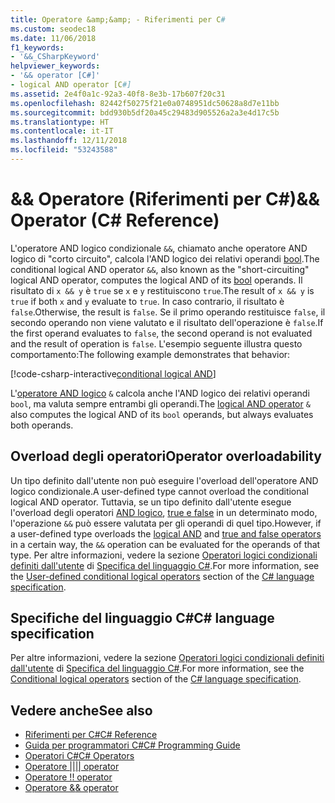 ```yaml
---
title: Operatore &amp;&amp; - Riferimenti per C#
ms.custom: seodec18
ms.date: 11/06/2018
f1_keywords:
- '&&_CSharpKeyword'
helpviewer_keywords:
- '&& operator [C#]'
- logical AND operator [C#]
ms.assetid: 2e4f0a1c-92a3-40f8-8e3b-17b607f20c31
ms.openlocfilehash: 82442f50275f21e0a0748951dc50628a8d7e11bb
ms.sourcegitcommit: bdd930b5df20a45c29483d905526a2a3e4d17c5b
ms.translationtype: HT
ms.contentlocale: it-IT
ms.lasthandoff: 12/11/2018
ms.locfileid: "53243588"
---
```

# <a name="ampamp-operator-c-reference"></a><span data-ttu-id="55ab4-102">&amp;&amp; Operatore (Riferimenti per C#)</span><span class="sxs-lookup"><span data-stu-id="55ab4-102">&amp;&amp; Operator (C# Reference)</span></span>

<span data-ttu-id="55ab4-103">L'operatore AND logico condizionale `&&`, chiamato anche operatore AND logico di "corto circuito", calcola l'AND logico dei relativi operandi [bool](../keywords/bool.md).</span><span class="sxs-lookup"><span data-stu-id="55ab4-103">The conditional logical AND operator `&&`, also known as the "short-circuiting" logical AND operator, computes the logical AND of its [bool](../keywords/bool.md) operands.</span></span> <span data-ttu-id="55ab4-104">Il risultato di `x && y` è `true` se `x` e `y` restituiscono `true`.</span><span class="sxs-lookup"><span data-stu-id="55ab4-104">The result of `x && y` is `true` if both `x` and `y` evaluate to `true`.</span></span> <span data-ttu-id="55ab4-105">In caso contrario, il risultato è `false`.</span><span class="sxs-lookup"><span data-stu-id="55ab4-105">Otherwise, the result is `false`.</span></span> <span data-ttu-id="55ab4-106">Se il primo operando restituisce `false`, il secondo operando non viene valutato e il risultato dell'operazione è `false`.</span><span class="sxs-lookup"><span data-stu-id="55ab4-106">If the first operand evaluates to `false`, the second operand is not evaluated and the result of operation is `false`.</span></span> <span data-ttu-id="55ab4-107">L'esempio seguente illustra questo comportamento:</span><span class="sxs-lookup"><span data-stu-id="55ab4-107">The following example demonstrates that behavior:</span></span>

[!code-csharp-interactive[conditional logical AND](~/samples/snippets/csharp/language-reference/operators/ConditionalLogicalOperatorsExamples.cs#And)]

<span data-ttu-id="55ab4-108">L'[operatore AND logico](and-operator.md) `&` calcola anche l'AND logico dei relativi operandi `bool`, ma valuta sempre entrambi gli operandi.</span><span class="sxs-lookup"><span data-stu-id="55ab4-108">The [logical AND operator](and-operator.md) `&` also computes the logical AND of its `bool` operands, but always evaluates both operands.</span></span>

## <a name="operator-overloadability"></a><span data-ttu-id="55ab4-109">Overload degli operatori</span><span class="sxs-lookup"><span data-stu-id="55ab4-109">Operator overloadability</span></span>

<span data-ttu-id="55ab4-110">Un tipo definito dall'utente non può eseguire l'overload dell'operatore AND logico condizionale.</span><span class="sxs-lookup"><span data-stu-id="55ab4-110">A user-defined type cannot overload the conditional logical AND operator.</span></span> <span data-ttu-id="55ab4-111">Tuttavia, se un tipo definito dall'utente esegue l'overload degli operatori [AND logico](and-operator.md), [true e false](../keywords/true-false-operators.md) in un determinato modo, l'operazione `&&` può essere valutata per gli operandi di quel tipo.</span><span class="sxs-lookup"><span data-stu-id="55ab4-111">However, if a user-defined type overloads the [logical AND](and-operator.md) and [true and false operators](../keywords/true-false-operators.md) in a certain way, the `&&` operation can be evaluated for the operands of that type.</span></span> <span data-ttu-id="55ab4-112">Per altre informazioni, vedere la sezione [Operatori logici condizionali definiti dall'utente](~/_csharplang/spec/expressions.md#user-defined-conditional-logical-operators) di [Specifica del linguaggio C#](../language-specification/index.md).</span><span class="sxs-lookup"><span data-stu-id="55ab4-112">For more information, see the [User-defined conditional logical operators](~/_csharplang/spec/expressions.md#user-defined-conditional-logical-operators) section of the [C# language specification](../language-specification/index.md).</span></span>

## <a name="c-language-specification"></a><span data-ttu-id="55ab4-113">Specifiche del linguaggio C#</span><span class="sxs-lookup"><span data-stu-id="55ab4-113">C# language specification</span></span>

<span data-ttu-id="55ab4-114">Per altre informazioni, vedere la sezione [Operatori logici condizionali definiti dall'utente](~/_csharplang/spec/expressions.md#conditional-logical-operators) di [Specifica del linguaggio C#](../language-specification/index.md).</span><span class="sxs-lookup"><span data-stu-id="55ab4-114">For more information, see the [Conditional logical operators](~/_csharplang/spec/expressions.md#conditional-logical-operators) section of the [C# language specification](../language-specification/index.md).</span></span>

## <a name="see-also"></a><span data-ttu-id="55ab4-115">Vedere anche</span><span class="sxs-lookup"><span data-stu-id="55ab4-115">See also</span></span>

- [<span data-ttu-id="55ab4-116">Riferimenti per C#</span><span class="sxs-lookup"><span data-stu-id="55ab4-116">C# Reference</span></span>](../index.md)
- [<span data-ttu-id="55ab4-117">Guida per programmatori C#</span><span class="sxs-lookup"><span data-stu-id="55ab4-117">C# Programming Guide</span></span>](../../programming-guide/index.md)
- [<span data-ttu-id="55ab4-118">Operatori C#</span><span class="sxs-lookup"><span data-stu-id="55ab4-118">C# Operators</span></span>](index.md)
- [<span data-ttu-id="55ab4-119">Operatore ||</span><span class="sxs-lookup"><span data-stu-id="55ab4-119">|| operator</span></span>](conditional-or-operator.md)
- [<span data-ttu-id="55ab4-120">Operatore \!</span><span class="sxs-lookup"><span data-stu-id="55ab4-120">! operator</span></span>](logical-negation-operator.md)
- [<span data-ttu-id="55ab4-121">Operatore &</span><span class="sxs-lookup"><span data-stu-id="55ab4-121">& operator</span></span>](and-operator.md)

